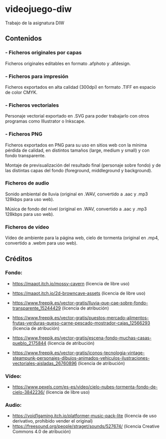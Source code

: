 # videojuego-diw
Trabajo de la asignatura DIW

## Contenidos

### - Ficheros originales por capas

Ficheros originales editables en formato .afphoto y .afdesign.

### - Ficheros para impresión

Ficheros exportados en alta calidad (300dpi) en formato .TIFF en espacio de color CMYK.

### - Ficheros vectoriales

Personaje vectorial exportado en .SVG para poder trabajarlo con otros programas como Illustrator o Inkscape.

### - Ficheros PNG

Ficheros exportados en PNG para su uso en sitios web con la mínima pérdida de calidad, en distintos tamaños (large, medium y small) y con fondo transparente.

Montaje de previsualización del resultado final (personaje sobre fondo) y de las distintas capas del fondo (foreground, middleground y background).

### Ficheros de audio

Sonido ambiental de lluvia (original en .WAV, convertido a .aac y .mp3 128kbps para uso web).

Música de fondo del nivel (original en .WAV, convertido a .aac y .mp3 128kbps para uso web).

### Ficheros de vídeo

Vídeo de ambiente para la página web, cielo de tormenta (original en  .mp4, convertido a .webm para uso web).

## Créditos

### Fondo:

- https://maaot.itch.io/mossy-cavern (licencia de libre uso)

- https://maaot.itch.io/2d-browncave-assets (licencia de libre uso)

- https://www.freepik.es/vector-gratis/lluvia-que-cae-sobre-fondo-transparente_15244429 (licencia de atribución)

- https://www.freepik.es/vector-gratis/puestos-mercado-alimentos-frutas-verduras-queso-carne-pescado-mostrador-cajas_12566293 (licencia de atribución)

- https://www.freepik.es/vector-gratis/escena-fondo-muchas-casas-pueblo_2175844 (licencia de atribución)

- https://www.freepik.es/vector-gratis/iconos-tecnologia-vintage-steampunk-personajes-dibujos-animados-vehiculos-ilustraciones-vectoriales-aisladas_26760896 (licencia de atribución)

### Vídeo: 

- https://www.pexels.com/es-es/video/cielo-nubes-tormenta-fondo-de-cielo-3842236/ (licencia de libre uso)

### Audio: 

- https://void1gaming.itch.io/platformer-music-pack-lite (licencia de uso derivativo, prohibido vender el original)
- https://freesound.org/people/straget/sounds/527674/ (licencia Creative Commons 4.0 de atribución)
